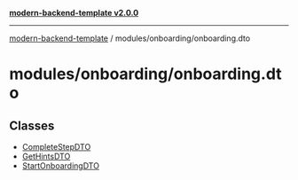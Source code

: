[**modern-backend-template v2.0.0**](../../../README.md)

***

[modern-backend-template](../../../modules.md) / modules/onboarding/onboarding.dto

# modules/onboarding/onboarding.dto

## Classes

- [CompleteStepDTO](classes/CompleteStepDTO.md)
- [GetHintsDTO](classes/GetHintsDTO.md)
- [StartOnboardingDTO](classes/StartOnboardingDTO.md)
